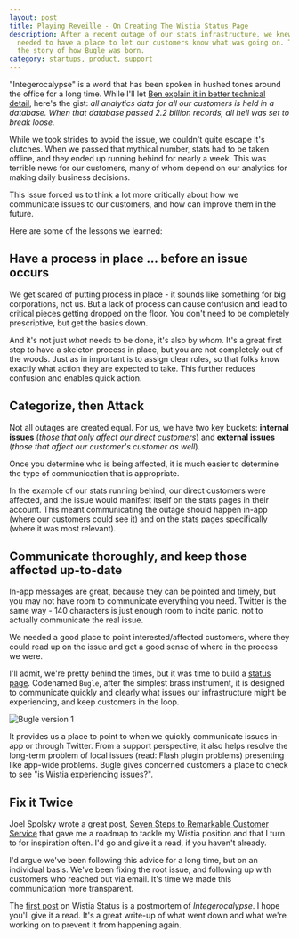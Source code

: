 ```yaml
---
layout: post
title: Playing Reveille - On Creating The Wistia Status Page
description: After a recent outage of our stats infrastructure, we knew we
  needed to have a place to let our customers know what was going on. This is
  the story of how Bugle was born.
category: startups, product, support
---
```


"Integerocalypse" is a word that has been spoken in hushed tones around the
office for a long time. While I'll let [Ben explain it in better technical detail](),
here's the gist: *all analytics data for all our customers is held in a
database. When that database passed 2.2 billion records, all hell was set to break
loose.*

While we took strides to avoid the issue, we couldn't quite escape it's
clutches. When we passed that mythical number, stats had to be taken offline, 
and they ended up running behind for nearly a week. This was terrible news for
our customers, many of whom depend on our analytics for making daily business
decisions.

This issue forced us to think a lot more critically about how we communicate
issues to our customers, and how can improve them in the future.

Here are some of the lessons we learned:

## Have a process in place ... before an issue occurs

We get scared of putting process in place - it sounds like something for big 
corporations, not us. But a lack of process can cause confusion and lead to 
critical pieces getting dropped on the floor. You don't need to be completely 
prescriptive, but get the basics down.

And it's not just *what* needs to be done, it's also by *whom*. It's a great 
first step to have a skeleton process in place, but you are not completely out 
of the woods. Just as in important is to assign clear roles, so that folks know 
exactly what action they are expected to take. This further reduces confusion 
and enables quick action.

## Categorize, then Attack

Not all outages are created equal. For us, we have two key buckets: **internal
issues** (*those that only affect our direct customers*) and **external issues**
(*those that affect our customer's customer as well*).

Once you determine who is being affected, it is much easier to determine the type 
of communication that is appropriate.

In the example of our stats running behind, our direct customers were affected,
and the issue would manifest itself on the stats pages in their account. This 
meant communicating the outage should happen in-app (where our customers could 
see it) and on the stats pages specifically (where it was most relevant).

## Communicate thoroughly, and keep those affected up-to-date

In-app messages are great, because they can be pointed and timely, but you may 
not have room to communicate everything you need. Twitter is the same way - 
140 characters is just enough room to incite panic, not to actually communicate 
the real issue.

We needed a good place to point interested/affected customers, where they could
read up on the issue and get a good sense of where in the process we were.

I'll admit, we're pretty behind the times, but it was time to build a [status page](http://status.wistia.com). 
Codenamed `Bugle`, after the simplest brass instrument, it is designed to 
communicate quickly and clearly what issues our infrastructure might be 
experiencing, and keep customers in the loop.

<div class="post_image"><img src="http://embed.wistia.com/deliveries/fe5aee6f0c8535b8d7c6512efc82b3fe35110bc3.png" alt="Bugle version 1" /></div>

It provides us a place to point to when we quickly communicate issues in-app or
through Twitter. From a support perspective, it also helps resolve the
long-term problem of local issues (read: Flash plugin problems) presenting like 
app-wide problems. Bugle gives concerned customers a place to check to see 
"is Wistia experiencing issues?".

## Fix it Twice

Joel Spolsky wrote a great post, [Seven Steps to Remarkable Customer
Service](http://www.joelonsoftware.com/articles/customerservice.html) that gave
me a roadmap to tackle my Wistia position and that I turn to for inspiration often.
I'd go and give it a read, if you haven't already.

I'd argue we've been following this advice for a long time, but on an
individual basis. We've been fixing the root issue, and following up with
customers who reached out via email. It's time we made this communication more
transparent.

The [first post]() on Wistia Status is a postmortem of *Integerocalypse*. I
hope you'll give it a read. It's a great write-up of what went down and what
we're working on to prevent it from happening again.
